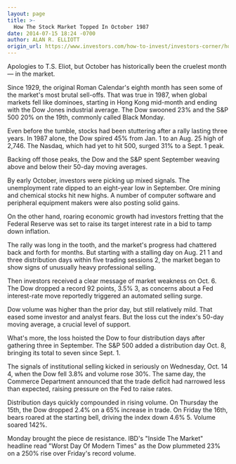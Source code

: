 ```yaml
---
layout: page
title: >-
  How The Stock Market Topped In October 1987
date: 2014-07-15 18:24 -0700
author: ALAN R. ELLIOTT
origin_url: https://www.investors.com/how-to-invest/investors-corner/how-to-time-the-stock-market-2/
---
```


Apologies to T.S. Eliot, but October has historically been the cruelest month — in the market.

Since 1929, the original Roman Calendar's eighth month has seen some of the market's most brutal sell-offs. That was true in 1987, when global markets fell like dominoes, starting in Hong Kong mid-month and ending with the Dow Jones industrial average. The Dow swooned 23% and the S&P 500 20% on the 19th, commonly called Black Monday.

Even before the tumble, stocks had been stuttering after a rally lasting three years. In 1987 alone, the Dow spired 45% from Jan. 1 to an Aug. 25 high of 2,746. The Nasdaq, which had yet to hit 500, surged 31% to a Sept. 1 peak.

Backing off those peaks, the Dow and the S&P spent September weaving above and below their 50-day moving averages.

By early October, investors were picking up mixed signals. The unemployment rate dipped to an eight-year low in September. Ore mining and chemical stocks hit new highs. A number of computer software and peripheral equipment makers were also posting solid gains.

On the other hand, roaring economic growth had investors fretting that the Federal Reserve was set to raise its target interest rate in a bid to tamp down inflation.

The rally was long in the tooth, and the market's progress had chattered back and forth for months. But starting with a stalling day on Aug. 21 1 and three distribution days within five trading sessions 2, the market began to show signs of unusually heavy professional selling.

Then investors received a clear message of market weakness on Oct. 6. The Dow dropped a record 92 points, 3.5% 3, as concerns about a Fed interest-rate move reportedly triggered an automated selling surge.

Dow volume was higher than the prior day, but still relatively mild. That eased some investor and analyst fears. But the loss cut the index's 50-day moving average, a crucial level of support.

What's more, the loss hoisted the Dow to four distribution days after gathering three in September. The S&P 500 added a distribution day Oct. 8, bringing its total to seven since Sept. 1.

The signals of institutional selling kicked in seriously on Wednesday, Oct. 14 4, when the Dow fell 3.8% and volume rose 30%. The same day, the Commerce Department announced that the trade deficit had narrowed less than expected, raising pressure on the Fed to raise rates.

Distribution days quickly compounded in rising volume. On Thursday the 15th, the Dow dropped 2.4% on a 65% increase in trade. On Friday the 16th, bears roared at the starting bell, driving the index down 4.6% 5. Volume soared 142%.

Monday brought the piece de resistance. IBD's "Inside The Market" headline read "Worst Day Of Modern Times" as the Dow plummeted 23% on a 250% rise over Friday's record volume.
